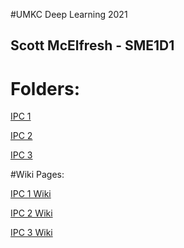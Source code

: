 #UMKC Deep Learning 2021

## Scott McElfresh - SME1D1

# Folders:

[IPC 1](https://github.com/sme1d1/UMKC_DeepLearning2021/tree/master/ICP/ICP1)

[IPC 2](https://github.com/sme1d1/UMKC_DeepLearning2021/tree/master/ICP/ICP2)

[IPC 3](https://github.com/sme1d1/UMKC_DeepLearning2021/tree/master/ICP/ICP3)

#Wiki Pages:

[IPC 1 Wiki](https://github.com/sme1d1/UMKC_DeepLearning2021/wiki/ICP1)

[IPC 2 Wiki](https://github.com/sme1d1/UMKC_DeepLearning2021/wiki/ICP2)

[IPC 3 Wiki](https://github.com/sme1d1/UMKC_DeepLearning2021/wiki/ICP3)

